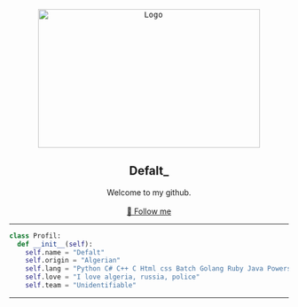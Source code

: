 <div align="center">
  <kbd>
  <a href="https://github.com/RetrO-M">
    <img src="https://fibladi.com/news/fr/wp-content/uploads/sites/2/2023/01/b7357fae1205e458e7b894cfe7be325b.jpg" alt="Logo" width="400" height="250">
  </a>
  </kbd>

  <h2 align="center">Defalt_</h2>

  <p align="center">
    Welcome to my github.
    <br />
    <br />
    <a href="https://github.com/RetrO-M/">📜 Follow me</a>
  </p>
</div>

---------------------------------------

```python
class Profil:
  def __init__(self):
    self.name = "Defalt"
    self.origin = "Algerian"
    self.lang = "Python C# C++ C Html css Batch Golang Ruby Java Powershell Shell"
    self.love = "I love algeria, russia, police"
    self.team = "Unidentifiable"
```

---------------------------------------

